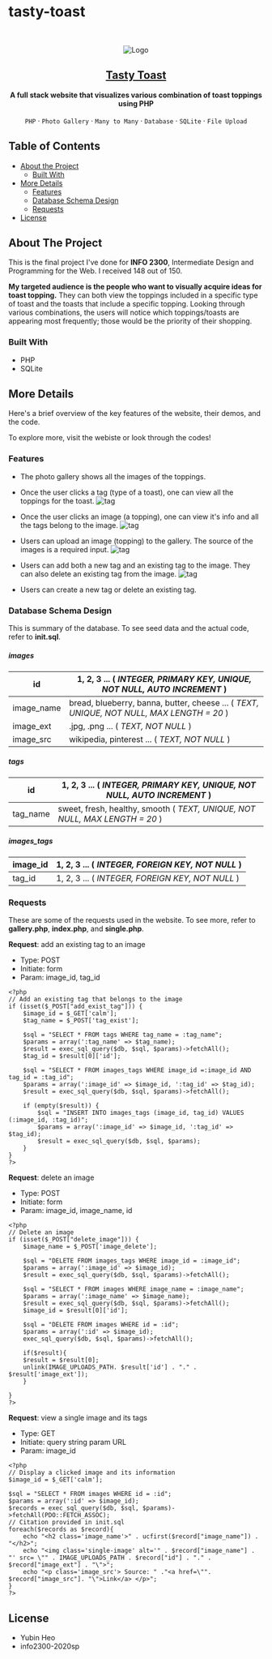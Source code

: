 # tasty-toast



<!-- PROJECT LOGO -->
<br />
<p align="center">
    <img src="images/preview.png" alt="Logo">

  <a href="hhttps://calm-springs-24405.herokuapp.com/index.php"><h2 align="center">Tasty Toast</h3></a>

  <p align="center">
    <strong>A full stack website that visualizes various combination of toast toppings using PHP</strong>
    <br />
    <br />
    <code>PHP</code>
    ·
    <code>Photo Gallery</code>
    ·
    <code>Many to Many</code>
    ·
    <code>Database</code>
    ·
    <code>SQLite</code>
    ·
    <code>File Upload</code>
  </p>
</p>


<!-- TABLE OF CONTENTS -->
## Table of Contents

* [About the Project](#about-the-project)
  * [Built With](#built-with)
* [More Details](#more-details)
  * [Features](#features)
  * [Database Schema Design](#database-schema-design)
  * [Requests](#requests)
* [License](#license)


<!-- ABOUT THE PROJECT -->
## About The Project

This is the final project I've done for **INFO 2300**, Intermediate Design and Programming for the Web. I received 148 out of 150. 

**My targeted audience is the people who want to visually acquire ideas for toast topping.** They can both view the toppings included in a specific type of toast and the toasts that include a specific topping. Looking through various combinations, the users will notice which toppings/toasts are appearing most frequently; those would be the priority of their shopping. 

<!-- BUILT WITH -->
### Built With

* PHP
* SQLite


<!-- BUILT WITH -->
## More Details

Here's a brief overview of the key features of the website, their demos, and the code.

To explore more, visit the webiste or look through the codes!

<!-- PHOTO GALLERY -->
### Features


- The photo gallery shows all the images of the toppings.
- Once the user clicks a tag (type of a toast), one can view all the toppings for the toast.
![tag](gifs/tag.gif)

- Once the user clicks an image (a topping), one can view it's info and all the tags belong to the image.
![tag](gifs/image.gif)

- Users can upload an image (topping) to the gallery. The source of the images is a required input.
![tag](gifs/upload-image.gif)

- Users can add both a new tag and an existing tag to the image. They can also delete an existing tag from the image.
![tag](gifs/add-existing-tag.gif)

- Users can create a new tag or delete an existing tag. 


<!-- DATABASE SCHEMA DESIGN -->
### Database Schema Design

This is summary of the database. To see seed data and the actual code, refer to **init.sql**.

##### images

| id         | 1, 2, 3 ... ( *INTEGER, PRIMARY KEY, UNIQUE, NOT NULL, AUTO INCREMENT* )                  |
|------------|-------------------------------------------------------------------------------------------|
| image_name | bread, blueberry, banna, butter, cheese ... ( *TEXT, UNIQUE, NOT NULL, MAX LENGTH = 20* ) |
| image_ext  | .jpg, .png ... ( *TEXT, NOT NULL* )                                                       |
| image_src  | wikipedia, pinterest ... ( *TEXT, NOT NULL* )                                             |

##### tags
| id       | 1, 2, 3 ... ( *INTEGER, PRIMARY KEY, UNIQUE, NOT NULL, AUTO INCREMENT* )    |
|----------|-----------------------------------------------------------------------------|
| tag_name | sweet, fresh, healthy, smooth ( *TEXT, UNIQUE, NOT NULL, MAX LENGTH = 20* ) |

##### images_tags
| image_id | 1, 2, 3 ... ( *INTEGER, FOREIGN KEY, NOT NULL* ) |
|----------|--------------------------------------------------|
| tag_id   | 1, 2, 3 ... ( *INTEGER, FOREIGN KEY, NOT NULL* ) |

<!-- REQUESTS -->
### Requests

These are some of the requests used in the website. To see more, refer to **gallery.php**, **index.php**, and **single.php**. 

**Request**: add an existing tag to an image
- Type: POST
- Initiate: form
- Param: image_id, tag_id
```
<?php
// Add an existing tag that belongs to the image
if (isset($_POST["add_exist_tag"])) {
    $image_id = $_GET['calm'];
    $tag_name = $_POST['tag_exist'];

    $sql = "SELECT * FROM tags WHERE tag_name = :tag_name";
    $params = array(':tag_name' => $tag_name);
    $result = exec_sql_query($db, $sql, $params)->fetchAll();
    $tag_id = $result[0]['id'];

    $sql = "SELECT * FROM images_tags WHERE image_id =:image_id AND tag_id = :tag_id";
    $params = array(':image_id' => $image_id, ':tag_id' => $tag_id);
    $result = exec_sql_query($db, $sql, $params)->fetchAll();

    if (empty($result)) {
        $sql = "INSERT INTO images_tags (image_id, tag_id) VALUES (:image_id, :tag_id)";
        $params = array(':image_id' => $image_id, ':tag_id' => $tag_id);
        $result = exec_sql_query($db, $sql, $params);
    }
}
?>
```

**Request**: delete an image
- Type: POST
- Initiate: form
- Param: image_id, image_name, id
```
<?php
// Delete an image
if (isset($_POST["delete_image"])) {
    $image_name = $_POST['image_delete'];

    $sql = "DELETE FROM images_tags WHERE image_id = :image_id";
    $params = array(':image_id' => $image_id);
    $result = exec_sql_query($db, $sql, $params)->fetchAll();

    $sql = "SELECT * FROM images WHERE image_name = :image_name";
    $params = array(':image_name' => $image_name);
    $result = exec_sql_query($db, $sql, $params)->fetchAll();
    $image_id = $result[0]['id'];

    $sql = "DELETE FROM images WHERE id = :id";
    $params = array(':id' => $image_id);
    exec_sql_query($db, $sql, $params)->fetchAll();

    if($result){
    $result = $result[0];
    unlink(IMAGE_UPLOADS_PATH. $result['id'] . "." . $result['image_ext']);
    }

}
?>
```

**Request**: view a single image and its tags
- Type: GET
- Initiate: query string param URL
- Param: image_id
```
<?php
// Display a clicked image and its information
$image_id = $_GET['calm'];

$sql = "SELECT * FROM images WHERE id = :id";
$params = array(':id' => $image_id);
$records = exec_sql_query($db, $sql, $params)->fetchAll(PDO::FETCH_ASSOC);
// Citation provided in init.sql
foreach($records as $record){
    echo "<h2 class='image_name'>" . ucfirst($record["image_name"]) . "</h2>";
    echo "<img class='single-image' alt='" . $record["image_name"] . "' src= \"" . IMAGE_UPLOADS_PATH . $record["id"] . "." . $record["image_ext"] . "\">";
    echo "<p class='image_src'> Source: " ."<a href=\"". $record["image_src"]. "\">Link</a> </p>";
}
?>
```

## License

- Yubin Heo
- info2300-2020sp
